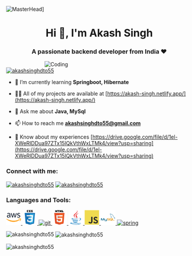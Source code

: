 ![MasterHead](https://c.tenor.com/qKOGFbx1yyEAAAAC/never-stop.gif)]
<h1 align="center">Hi 👋, I'm Akash Singh</h1>
<h3 align="center">A passionate backend developer from India ❤️</h3>
<img align="right" alt="Coding" width="400" src="https://media2.giphy.com/media/SWoSkN6DxTszqIKEqv/giphy.gif">

<p align="left"> <a href="https://twitter.com/akashsinghdto55" target="blank"><img src="https://img.shields.io/twitter/follow/akashsinghdto55?logo=twitter&style=for-the-badge" alt="akashsinghdto55" /></a> </p>

- 🌱 I’m currently learning **Springboot, Hibernate**

- 👨‍💻 All of my projects are available at [https://akash-singh.netlify.app/](https://akash-singh.netlify.app/)

- 💬 Ask me about **Java, MySql**

- 📫 How to reach me **akashsinghdto55@gmail.com**

- 📄 Know about my experiences [https://drive.google.com/file/d/1el-XWeRIDDua97ZTx15lQkVthWxLTMk4/view?usp=sharing](https://drive.google.com/file/d/1el-XWeRIDDua97ZTx15lQkVthWxLTMk4/view?usp=sharing)

<h3 align="left">Connect with me:</h3>
<p align="left">
<a href="https://twitter.com/akashsinghdto55" target="blank"><img align="center" src="https://raw.githubusercontent.com/rahuldkjain/github-profile-readme-generator/master/src/images/icons/Social/twitter.svg" alt="akashsinghdto55" height="30" width="40" /></a>
<a href="https://linkedin.com/in/akashsinghdto55" target="blank"><img align="center" src="https://raw.githubusercontent.com/rahuldkjain/github-profile-readme-generator/master/src/images/icons/Social/linked-in-alt.svg" alt="akashsinghdto55" height="30" width="40" /></a>
</p>

<h3 align="left">Languages and Tools:</h3>
<p align="left"> <a href="https://aws.amazon.com" target="_blank" rel="noreferrer"> <img src="https://raw.githubusercontent.com/devicons/devicon/master/icons/amazonwebservices/amazonwebservices-original-wordmark.svg" alt="aws" width="40" height="40"/> </a> <a href="https://www.w3schools.com/css/" target="_blank" rel="noreferrer"> <img src="https://raw.githubusercontent.com/devicons/devicon/master/icons/css3/css3-original-wordmark.svg" alt="css3" width="40" height="40"/> </a> <a href="https://git-scm.com/" target="_blank" rel="noreferrer"> <img src="https://www.vectorlogo.zone/logos/git-scm/git-scm-icon.svg" alt="git" width="40" height="40"/> </a> <a href="https://www.w3.org/html/" target="_blank" rel="noreferrer"> <img src="https://raw.githubusercontent.com/devicons/devicon/master/icons/html5/html5-original-wordmark.svg" alt="html5" width="40" height="40"/> </a> <a href="https://www.java.com" target="_blank" rel="noreferrer"> <img src="https://raw.githubusercontent.com/devicons/devicon/master/icons/java/java-original.svg" alt="java" width="40" height="40"/> </a> <a href="https://developer.mozilla.org/en-US/docs/Web/JavaScript" target="_blank" rel="noreferrer"> <img src="https://raw.githubusercontent.com/devicons/devicon/master/icons/javascript/javascript-original.svg" alt="javascript" width="40" height="40"/> </a> <a href="https://www.mysql.com/" target="_blank" rel="noreferrer"> <img src="https://raw.githubusercontent.com/devicons/devicon/master/icons/mysql/mysql-original-wordmark.svg" alt="mysql" width="40" height="40"/> </a> <a href="https://spring.io/" target="_blank" rel="noreferrer"> <img src="https://www.vectorlogo.zone/logos/springio/springio-icon.svg" alt="spring" width="40" height="40"/> </a> </p>

<p><img align="left" src="https://github-readme-stats.vercel.app/api/top-langs?username=akashsinghdto55&show_icons=true&locale=en&layout=compact" alt="akashsinghdto55" /></p>

<p>&nbsp;<img align="center" src="https://github-readme-stats.vercel.app/api?username=akashsinghdto55&show_icons=true&locale=en" alt="akashsinghdto55" /></p>

<p><img align="center" src="https://github-readme-streak-stats.herokuapp.com/?user=akashsinghdto55&" alt="akashsinghdto55" /></p>
